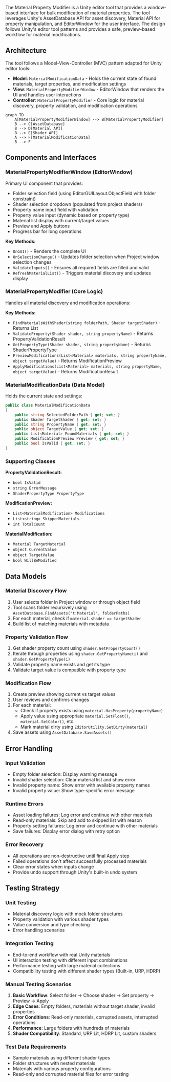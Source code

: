 The Material Property Modifier is a Unity editor tool that provides a window-based interface for bulk modification of material properties. The tool leverages Unity's AssetDatabase API for asset discovery, Material API for property manipulation, and EditorWindow for the user interface. The design follows Unity's editor tool patterns and provides a safe, preview-based workflow for material modifications.

## Architecture

The tool follows a Model-View-Controller (MVC) pattern adapted for Unity editor tools:

- **Model**: `MaterialModificationData` - Holds the current state of found materials, target properties, and modification settings
- **View**: `MaterialPropertyModifierWindow` - EditorWindow that renders the UI and handles user interactions  
- **Controller**: `MaterialPropertyModifier` - Core logic for material discovery, property validation, and modification operations

```mermaid
graph TD
    A[MaterialPropertyModifierWindow] --> B[MaterialPropertyModifier]
    B --> C[AssetDatabase]
    B --> D[Material API]
    B --> E[Shader API]
    A --> F[MaterialModificationData]
    B --> F
```

## Components and Interfaces

### MaterialPropertyModifierWindow (EditorWindow)

Primary UI component that provides:
- Folder selection field (using EditorGUILayout.ObjectField with folder constraint)
- Shader selection dropdown (populated from project shaders)
- Property name input field with validation
- Property value input (dynamic based on property type)
- Material list display with current/target values
- Preview and Apply buttons
- Progress bar for long operations

**Key Methods:**
- `OnGUI()` - Renders the complete UI
- `OnSelectionChange()` - Updates folder selection when Project window selection changes
- `ValidateInputs()` - Ensures all required fields are filled and valid
- `RefreshMaterialList()` - Triggers material discovery and updates display

### MaterialPropertyModifier (Core Logic)

Handles all material discovery and modification operations:

**Key Methods:**
- `FindMaterialsWithShader(string folderPath, Shader targetShader)` - Returns List<Material>
- `ValidateProperty(Shader shader, string propertyName)` - Returns PropertyValidationResult
- `GetPropertyType(Shader shader, string propertyName)` - Returns ShaderPropertyType
- `PreviewModifications(List<Material> materials, string propertyName, object targetValue)` - Returns ModificationPreview
- `ApplyModifications(List<Material> materials, string propertyName, object targetValue)` - Returns ModificationResult

### MaterialModificationData (Data Model)

Holds the current state and settings:

```csharp
public class MaterialModificationData
{
    public string SelectedFolderPath { get; set; }
    public Shader TargetShader { get; set; }
    public string PropertyName { get; set; }
    public object TargetValue { get; set; }
    public List<Material> FoundMaterials { get; set; }
    public ModificationPreview Preview { get; set; }
    public bool IsValid { get; set; }
}
```

### Supporting Classes

**PropertyValidationResult:**
- `bool IsValid`
- `string ErrorMessage`
- `ShaderPropertyType PropertyType`

**ModificationPreview:**
- `List<MaterialModification> Modifications`
- `List<string> SkippedMaterials`
- `int TotalCount`

**MaterialModification:**
- `Material TargetMaterial`
- `object CurrentValue`
- `object TargetValue`
- `bool WillBeModified`

## Data Models

### Material Discovery Flow

1. User selects folder in Project window or through object field
2. Tool scans folder recursively using `AssetDatabase.FindAssets("t:Material", folderPaths)`
3. For each material, check if `material.shader == targetShader`
4. Build list of matching materials with metadata

### Property Validation Flow

1. Get shader property count using `shader.GetPropertyCount()`
2. Iterate through properties using `shader.GetPropertyName(i)` and `shader.GetPropertyType(i)`
3. Validate property name exists and get its type
4. Validate target value is compatible with property type

### Modification Flow

1. Create preview showing current vs target values
2. User reviews and confirms changes
3. For each material:
   - Check if property exists using `material.HasProperty(propertyName)`
   - Apply value using appropriate `material.SetFloat()`, `material.SetColor()`, etc.
   - Mark material dirty using `EditorUtility.SetDirty(material)`
4. Save assets using `AssetDatabase.SaveAssets()`

## Error Handling

### Input Validation
- Empty folder selection: Display warning message
- Invalid shader selection: Clear material list and show error
- Invalid property name: Show error with available property names
- Invalid property value: Show type-specific error message

### Runtime Errors
- Asset loading failures: Log error and continue with other materials
- Read-only materials: Skip and add to skipped list with reason
- Property setting failures: Log error and continue with other materials
- Save failures: Display error dialog with retry option

### Error Recovery
- All operations are non-destructive until final Apply step
- Failed operations don't affect successfully processed materials
- Clear error states when inputs change
- Provide undo support through Unity's built-in undo system

## Testing Strategy

### Unit Testing
- Material discovery logic with mock folder structures
- Property validation with various shader types
- Value conversion and type checking
- Error handling scenarios

### Integration Testing
- End-to-end workflow with real Unity materials
- UI interaction testing with different input combinations
- Performance testing with large material collections
- Compatibility testing with different shader types (Built-in, URP, HDRP)

### Manual Testing Scenarios
1. **Basic Workflow**: Select folder → Choose shader → Set property → Preview → Apply
2. **Edge Cases**: Empty folders, materials without target shader, invalid properties
3. **Error Conditions**: Read-only materials, corrupted assets, interrupted operations
4. **Performance**: Large folders with hundreds of materials
5. **Shader Compatibility**: Standard, URP Lit, HDRP Lit, custom shaders

### Test Data Requirements
- Sample materials using different shader types
- Folder structures with nested materials
- Materials with various property configurations
- Read-only and corrupted material files for error testing